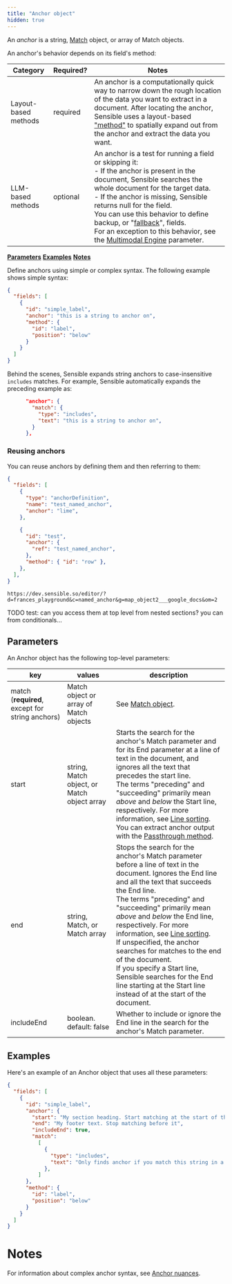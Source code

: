 ```yaml
---
title: "Anchor object"
hidden: true
---
```

An *anchor* is a string, [Match](doc:match) object, or array of Match objects. 

An anchor's behavior depends on its field's method:

| Category             | Required? | Notes                                                        |
| -------------------- | --------- | ------------------------------------------------------------ |
| Layout-based methods | required  | An anchor is a computationally quick way to narrow down the rough location of the data you want to extract in a document. After locating the anchor, Sensible uses a layout-based ["method"](doc:method) to spatially expand out from the anchor and extract the data you want. |
| LLM-based methods    | optional  | An anchor is a test for running a field or skipping it:<br/>- If the anchor is present in the document, Sensible searches the whole document for the target data.<br/>- If the anchor is missing, Sensible returns null for the field.<br/>You can use this behavior to define backup, or  "[fallback](doc:fallbacks)", fields.<br/> For an exception to this behavior, see the [Multimodal Engine](doc:query-group#parameters) parameter. |

[**Parameters**](doc:anchor#parameters)
[**Examples**](doc:anchor#examples)
[**Notes**](doc:anchor#notes)

Define anchors using simple or complex syntax. The following example shows simple syntax:

```json
{
  "fields": [
    {
      "id": "simple_label",
      "anchor": "this is a string to anchor on",
      "method": {
        "id": "label",
        "position": "below"
      }
    }
  ]
} 
```

Behind the scenes, Sensible expands string anchors to case-insensitive `includes` matches. For example, Sensible automatically expands the preceding example as:

```json
      "anchor": {
        "match": {
          "type": "includes",
          "text": "this is a string to anchor on",
        }
      },
```

### Reusing anchors

You can reuse anchors by defining them and then referring to them:

```json
{
  "fields": [
    {
      "type": "anchorDefinition",
      "name": "test_named_anchor",
      "anchor": "lime",
    },

    {
      "id": "test",
      "anchor": {
        "ref": "test_named_anchor",
      },
      "method": { "id": "row" },
    },
  ],
}

```

`https://dev.sensible.so/editor/?d=frances_playground&c=named_anchor&g=map_object2___google_docs&om=2`

TODO test: can you access them at top level from nested sections? you can from conditionals...





Parameters
----

An Anchor object has the following top-level parameters:


| key                                             | values                                      | description                                                  |
| ----------------------------------------------- | ------------------------------------------- | ------------------------------------------------------------ |
| match (**required**, except for string anchors) | Match object or array of Match objects      | See [Match object](doc:match).                               |
| start                                           | string, Match object, or Match object array | Starts the search for the anchor's Match parameter and for its End parameter at a line of text in the document, and ignores all the text that precedes the start line. <br/> The terms "preceding" and "succeeding" primarily mean *above* and *below* the Start line, respectively. For more information, see [Line sorting](doc:lines#line-sorting).<br/>You can extract anchor output with the [Passthrough method](doc:passthrough). |
| end                                             | string, Match, or Match array               | Stops the search for the anchor's Match parameter before a line of text in the document.  Ignores the End line and all the text that succeeds the End line. <br/> The terms "preceding" and "succeeding" primarily mean *above* and *below* the End line, respectively. For more information, see [Line sorting](doc:lines#line-sorting).<br/>If unspecified, the anchor searches for matches to the end of the document.<br/>If you specify a Start line, Sensible searches for the End line starting at the Start line instead of at the start of the document. |
| includeEnd                                      | boolean. default: false                     | Whether to include or ignore the End line in the search for the anchor's Match parameter. |

Examples
----

Here's an example of an Anchor object that uses all these parameters: 

```json
{
  "fields": [
    {
      "id": "simple_label",
      "anchor": {
        "start": "My section heading. Start matching at the start of this line",
        "end": "My footer text. Stop matching before it",
        "includeEnd": true,
        "match": 
          [
            {
              "type": "includes",
              "text": "Only finds anchor if you match this string in a line that is between the start and end lines",
            },
          ]      
      },
      "method": {
        "id": "label",
        "position": "below"
      }
    }
  ]
}
```

Notes
====

For information about complex anchor syntax, see [Anchor nuances](doc:anchor-nuances).



